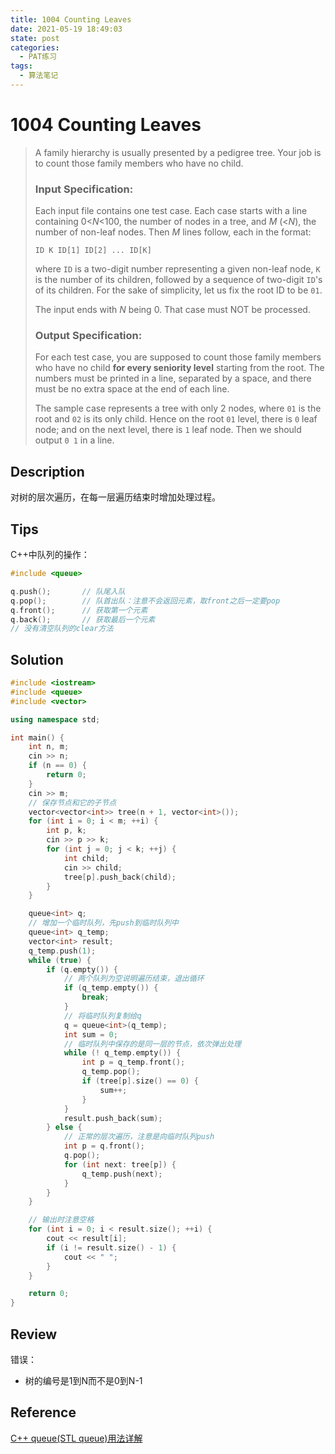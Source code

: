 ```yaml
---
title: 1004 Counting Leaves
date: 2021-05-19 18:49:03
state: post
categories:
  - PAT练习
tags:
  - 算法笔记
---
```


#  1004 Counting Leaves

> A family hierarchy is usually presented by a pedigree tree. Your job is to count those family members who have no child.
>
> ### Input Specification:
>
> Each input file contains one test case. Each case starts with a line containing 0<*N*<100, the number of nodes in a tree, and *M* (<*N*), the number of non-leaf nodes. Then *M* lines follow, each in the format:
>
> ```
> ID K ID[1] ID[2] ... ID[K]
> ```
>
> where `ID` is a two-digit number representing a given non-leaf node, `K` is the number of its children, followed by a sequence of two-digit `ID`'s of its children. For the sake of simplicity, let us fix the root ID to be `01`.
>
> The input ends with *N* being 0. That case must NOT be processed.
>
> ### Output Specification:
>
> For each test case, you are supposed to count those family members who have no child **for every seniority level** starting from the root. The numbers must be printed in a line, separated by a space, and there must be no extra space at the end of each line.
>
> The sample case represents a tree with only 2 nodes, where `01` is the root and `02` is its only child. Hence on the root `01` level, there is `0` leaf node; and on the next level, there is `1` leaf node. Then we should output `0 1` in a line.

## Description

对树的层次遍历，在每一层遍历结束时增加处理过程。

## Tips

C++中队列的操作：

```c++
#include <queue>

q.push();		// 队尾入队
q.pop();		// 队首出队：注意不会返回元素，取front之后一定要pop
q.front();		// 获取第一个元素
q.back();		// 获取最后一个元素
// 没有清空队列的clear方法
```

## Solution

```c++
#include <iostream>
#include <queue>
#include <vector>

using namespace std;

int main() {
    int n, m;
    cin >> n;
    if (n == 0) {
        return 0;
    }
    cin >> m;
    // 保存节点和它的子节点
    vector<vector<int>> tree(n + 1, vector<int>());
    for (int i = 0; i < m; ++i) {
        int p, k;
        cin >> p >> k;
        for (int j = 0; j < k; ++j) {
            int child;
            cin >> child;
            tree[p].push_back(child);
        }
    }

    queue<int> q;
    // 增加一个临时队列，先push到临时队列中
    queue<int> q_temp;
    vector<int> result;
    q_temp.push(1);
    while (true) {
        if (q.empty()) {
            // 两个队列为空说明遍历结束，退出循环
            if (q_temp.empty()) {
                break;
            }
            // 将临时队列复制给q
            q = queue<int>(q_temp);
            int sum = 0;
            // 临时队列中保存的是同一层的节点，依次弹出处理
            while (! q_temp.empty()) {
                int p = q_temp.front();
                q_temp.pop();
                if (tree[p].size() == 0) {
                    sum++;
                }
            }
            result.push_back(sum);
        } else {
            // 正常的层次遍历，注意是向临时队列push
            int p = q.front();
            q.pop();
            for (int next: tree[p]) {
                q_temp.push(next);
            }
        }
    }

    // 输出时注意空格
    for (int i = 0; i < result.size(); ++i) {
        cout << result[i];
        if (i != result.size() - 1) {
            cout << " ";
        }
    }

    return 0;
}
```

## Review

错误：

- 树的编号是1到N而不是0到N-1

## Reference

[C++ queue(STL queue)用法详解](http://c.biancheng.net/view/479.html)

